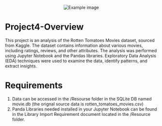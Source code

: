 <p align="center">
  <img src="https://user-images.githubusercontent.com/112281976/223488830-f6b3845a-da2c-4308-9753-e08669ea95bb.png" alt="Example image" />
</p>


# Project4-Overview
This project is an analysis of the Rotten Tomatoes Movies dataset, sourced from Kaggle. The dataset contains information about various movies, including ratings, reviews, and other attributes.
The analysis was performed using Jupyter Notebook and the Pandas libraries. Exploratory Data Analysis (EDA) techniques were used to examine the data, identify patterns, and extract insights.
# Requirements
1. Data can be accessed in the /Resourse folder in the SQLite DB named movie.db (the orignal source data is rotten_tomatoes_movies.csv)
2. Panda Libraries needed installed in your Jupyter Notebook can be found in the Library Import Requirement document located in the /Resource folder.
